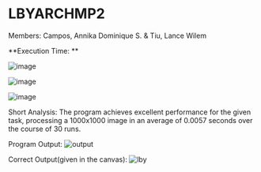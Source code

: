 # LBYARCHMP2
Members: Campos, Annika Dominique S. & Tiu, Lance Wilem

**Execution Time: 
**

![image](https://github.com/user-attachments/assets/ec8b7c46-709d-4b91-9104-2e02261cb2fb)

![image](https://github.com/user-attachments/assets/67b93b7d-98c2-42d1-a91d-bea8b3a5e075)

![image](https://github.com/user-attachments/assets/eaf57a4e-2bcf-4053-9976-6ab85739cc4e)



Short Analysis:
The program achieves excellent performance for the given task, processing a 1000x1000 image in an average of 0.0057 seconds over the course of 30 runs.

Program Output:
![output](https://github.com/user-attachments/assets/896177f5-9a8d-4099-a5c8-cba9ff1c14a5)

Correct Output(given in the canvas):
![lby](https://github.com/user-attachments/assets/3de46a42-4ba5-4a3f-a953-8ad8aed10908)
